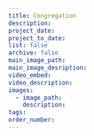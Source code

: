 ```yaml
---
title: Congregation
description:
project_date:
project_to_date:
list: false
archive: false
main_image_path:
main_image_desription:
video_embed:
video_description:
images:
  - image_path:
    description:
tags:
order_number:
---
```

